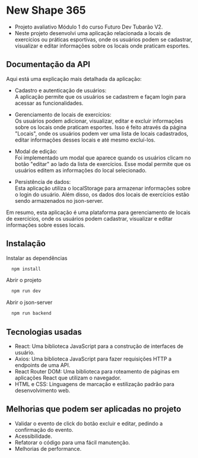 

# New Shape 365

* Projeto avaliativo  Módulo 1 do curso  Futuro Dev Tubarão V2.
* Neste projeto desenvolvi uma aplicação relacionada a locais de exercícios ou práticas esportivas, onde os usuários podem se cadastrar, visualizar e editar informações sobre os locais onde praticam esportes.



## Documentação da API

Aqui está uma explicação mais detalhada da aplicação:

* Cadastro e autenticação de usuários:  
A aplicação permite que os usuários se 
cadastrem e façam login para acessar as funcionalidades.

* Gerenciamento de locais de exercícios:   
Os usuários podem adicionar, visualizar, 
editar e excluir informações sobre os locais onde praticam esportes. Isso é 
feito através da página "Locais", onde os usuários podem ver uma lista de locais 
cadastrados, editar informações desses locais e até mesmo excluí-los.

* Modal de edição:  
Foi implementado um modal que aparece quando os usuários clicam no botão "editar" ao lado da lista de exercícios. 
Esse modal permite que os usuários editem as informações do local selecionado.

* Persistência de dados:   
Esta aplicação  utiliza o localStorage para armazenar informações sobre o login do usuário. Além disso, os dados dos locais de exercícios estão sendo armazenados  no json-server.

Em resumo, esta aplicação é uma plataforma para gerenciamento de locais de exercícios, onde os usuários podem cadastrar, visualizar 
e editar informações sobre esses locais.


## Instalação

Instalar as dependências

```bash
  npm install
```
Abrir o projeto

```bash
  npm run dev
```   
Abrir o json-server

```bash
  npm run backend
```


## Tecnologias usadas

 - React: Uma biblioteca JavaScript para a construção de interfaces de usuário.
 - Axios: Uma biblioteca JavaScript para fazer requisições HTTP a endpoints de uma API.
 - React Router DOM: Uma biblioteca para roteamento de páginas em aplicações React que utilizam o navegador.
 - HTML e CSS: Linguagens de marcação e estilização padrão para desenvolvimento web.


## Melhorias que podem ser aplicadas no projeto

* Validar o evento de click do botão excluir e editar, pedindo a confirmação do evento.
* Acessibilidade. 
* Refatorar o código para uma fácil manutenção.
* Melhorias de performance.




